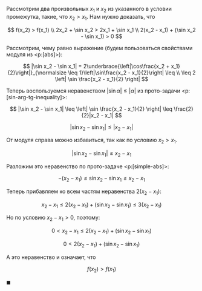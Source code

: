 Рассмотрим два произвольных $x_1$ и $x_2$ из указанного в условии промежутка, такие, что $x_2 > x_1$. Нам нужно доказать, что

$$ f(x_2) > f(x_1) \\ 2x_2 + \sin x_2 > 2x_1 + \sin x_1 \\ 2(x_2 - x_1) + (\sin x_2 - \sin x_1) > 0 $$

Рассмотрим, чему равно выражение (будем пользоваться свойствами модуля из <p:[abs]>):

$$ |\sin x_2 - \sin x_1| = 2\underbrace{\left|\cos\frac{x_2 + x_1}{2}\right|}_{\normalsize \leq 1}\left|\sin\frac{x_2 - x_1}{2}\right| \leq \\ \leq 2 \left| \sin \frac{x_2 - x_1}{2} \right| $$

Теперь воспользуемся неравенством $|\sin\alpha| \leq |\alpha|$ из прото-задачи <p:[sin-arg-tg-inequality]>:

$$ |\sin x_2 - \sin x_1| \leq \left| \sin \frac{x_2 - x_1}{2} \right| \leq \frac{2}{2}|x_2 - x_1| $$

$$ |\sin x_2 - \sin x_1| \leq |x_2 - x_1| $$

От модуля справа можно избавиться, так как по условию $x_2 > x_1$.

$$ |\sin x_2 - \sin x_1| \leq x_2 - x_1 $$

Разложим это неравенство по прото-задаче <p:[simple-abs]>:

$$ -(x_2 - x_1) \leq \sin x_2 - \sin x_1 \leq x_2 - x_1 $$

Теперь прибавляем ко всем частям неравенства $2(x_2 - x_1)$:

$$ x_2 - x_1 \leq 2(x_2-x_1) + (\sin x_2 - \sin x_1) \leq 3(x_2 - x_1) $$

Но по условию $x_2 - x_1 > 0$, поэтому:

$$ 0 < x_2 - x_1 \leq 2(x_2-x_1) + (\sin x_2 - \sin x_1) $$

$$ 0 < 2(x_2-x_1) + (\sin x_2 - \sin x_1) $$

А это неравенство и означает, что

$$ f(x_2) > f(x_1) $$

$\blacksquare$
